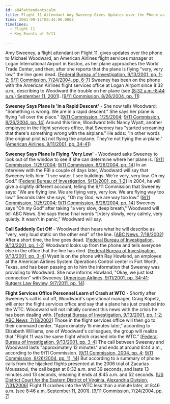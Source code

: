 ```yaml
---
id: a845attendantscalm
title: Flight 11 Attendant Amy Sweeney Gives Updates over the Phone as Plane Approaches WTC
time: 2001-09-11T08:44:00.000Z
timelines:
  - Flight 11
  - Key Events of 9/11

---
```


Amy Sweeney, a flight attendant on Flight 11, gives updates over the phone to Michael Woodward, an American Airlines flight services manager at Logan International Airport in Boston, as her plane approaches the World Trade Center, and then, after she reports that the plane is flying "very, very low," the line goes dead. [[Federal Bureau of Investigation, 9/13/2001, pp. 1-2][1]; [9/11 Commission, 7/24/2004, pp. 6-7][2]] Sweeney has been on the phone with the American Airlines flight services office at Logan Airport since 8:32 a.m., describing to Woodward the trouble on her plane (see [(8:32 a.m.-8:44 a.m.) September 11, 2001][10]). [[9/11 Commission, 8/26/2004, pp. 11][3]]

**Sweeney Says Plane Is 'in a Rapid Descent'** - She now tells Woodward: "Something is wrong. We are in a rapid descent." She says her plane is flying "all over the place." [[9/11 Commission, 1/25/2004][3]; [9/11 Commission, 8/26/2004, pp. 14][3]] Around this time, Woodward tells Nancy Wyatt, another employee in the flight services office, that Sweeney has "started screaming that there's something wrong with the airplane." He adds: "In other words [the original pilot is] not flying the airplane. They're not flying the airplane." [[American Airlines, 9/11/2001, pp. 34-41][5]]

**Sweeney Says Plane Is Flying 'Very Low'** - Woodward asks Sweeney to look out of the window to see if she can determine where her plane is. [[9/11 Commission, 1/25/2004][4]; [9/11 Commission, 8/26/2004, pp. 14][3]] In an interview with the FBI a couple of days later, Woodward will say that Sweeney tells him: "I see water. I see buildings. We're very, very low. Oh my God." [[Federal Bureau of Investigation, 9/13/2001, pp. 1-2][1]] In 2004, he will give a slightly different account, telling the 9/11 Commission that Sweeney says: "We are flying low. We are flying very, very low. We are flying way too low." Seconds later she says, "Oh my God, we are way too low." [[9/11 Commission, 1/25/2004][4]; [9/11 Commission, 8/26/2004, pp. 14][3]] Sweeney says "Oh my God" after taking "a very slow, deep breath," Woodward will tell ABC News. She says these final words "[v]ery slowly, very calmly, very quietly. It wasn't in panic," Woodward will say. 

**Call Suddenly Cut Off** - Woodward then hears what he will describe as "very, very loud static on the other end" of the line. [[ABC News, 7/18/2002][6]] After a short time, the line goes dead. [[Federal Bureau of Investigation, 9/13/2001, pp. 1-2][1]] Woodward looks up from the phone and tells everyone else in the office that the line has died. [[Federal Bureau of Investigation, 9/13/2001, pp. 3-4][1]] Wyatt is on the phone with Ray Howland, an employee at the American Airlines System Operations Control center in Fort Worth, Texas, and has been passing on to him the information that Sweeney was providing to Woodward. She now informs Howland, "Okay, we just lost connection" with Sweeney. [[American Airlines, 9/11/2001, pp. 34-41][5]; [Rutgers Law Review, 9/7/2011, pp. 14][7]]

**Flight Services Office Personnel Learn of Crash at WTC** - Shortly after Sweeney's call is cut off, Woodward's operational manager, Craig Kopetz, will enter the flight services office and say that a plane has just crashed into the WTC. Woodward will not initially connect this news with the crisis he has been dealing with. [[Federal Bureau of Investigation, 9/13/2001, pp. 1-2][1]; [ABC News, 7/18/2002][6]] Those in the flight services office will then go to their command center. "Approximately 15 minutes later," according to Elizabeth Williams, one of Woodward's colleagues, the group will realize that "Flight 11 was the same flight which crashed into the WTC." [[Federal Bureau of Investigation, 9/13/2001, pp. 3-4][1]] The call between Sweeney and Woodward lasts "approximately 12 minutes" and ends at around 8:44 a.m., according to the 9/11 Commission. [[9/11 Commission, 2004, pp. 4][8]; [9/11 Commission, 8/26/2004, pp. 11, 14][3]] But according to a summary of phone calls from the hijacked flights presented at the 2006 trial of Zacarias Moussaoui, the call began at 8:32 a.m. and 39 seconds, and lasts 13 minutes and 13 seconds, meaning it ends at 8:45 a.m. and 52 seconds. [[US District Court for the Eastern District of Virginia, Alexandria Division, 7/31/2006][9]] Flight 11 crashes into the WTC less than a minute later, at 8:46 a.m. (see [8:46 a.m. September 11, 2001][11]). [[9/11 Commission, 7/24/2004, pp. 7][2]]

[1]: https://www.scribd.com/document/18775594/T7-B10-FBI-302s-Olsen-Fdr-302s-Re-Michael-Woodward-372
[2]: https://web.archive.org/web/20041020144854/http://www.decloah.com/mirrors/9-11/911_Report.txt
[3]: https://www.hsdl.org/?view&did=484625
[4]: https://nara-media-001.s3.amazonaws.com/arcmedia/9-11/MFR/t-0148-911MFR-00013.pdf
[5]: https://www.scribd.com/document/13499778/T7-B13-AA-Phone-Transcripts-Fdr-AA-11-Calls-Kean-Commission-Transcripts
[6]: https://web.archive.org/web/20020803044627/http://abcnews.go.com/sections/primetime/DailyNews/primetime_flightattendants_020718.html
[7]: https://www.rutgerslawreview.com/wp-content/uploads/special/911/Sept11_Monograph.pdf
[8]: https://www.scribd.com/document/17336446/T8-B8-Miles-Kara-Docs-3-Timelines-Fdr-On-Top-Various-Timelines-Media-Time-Lines-1st-Pgs-for-Reference
[9]: http://www.vaed.uscourts.gov/notablecases/moussaoui/exhibits/prosecution/flights/P200055.html
[10]: /timeline/#a835sweeneyupdates
[11]: /timeline/#a846flight11hits
